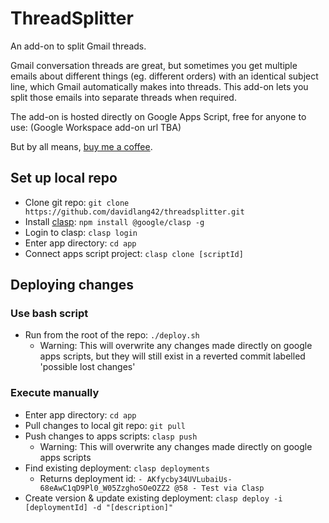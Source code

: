 # ThreadSplitter
An add-on to split Gmail threads.

Gmail conversation threads are great, but sometimes you get multiple emails about different things (eg. different orders) with an identical subject line, which Gmail automatically makes into threads. This add-on lets you split those emails into separate threads when required.

The add-on is hosted directly on Google Apps Script, free for anyone to use: (Google Workspace add-on url TBA)

But by all means, [buy me a coffee](https://ko-fi.com/davidlang42).

## Set up local repo
* Clone git repo: `git clone https://github.com/davidlang42/threadsplitter.git`
* Install [clasp](https://developers.google.com/apps-script/guides/clasp): `npm install @google/clasp -g`
* Login to clasp: `clasp login`
* Enter app directory: `cd app`
* Connect apps script project: `clasp clone [scriptId]`

## Deploying changes
### Use bash script
* Run from the root of the repo: `./deploy.sh`
  * Warning: This will overwrite any changes made directly on google apps scripts, but they will still exist in a reverted commit labelled 'possible lost changes'
### Execute manually
* Enter app directory: `cd app`
* Pull changes to local git repo: `git pull`
* Push changes to apps scripts: `clasp push`
  * Warning: This will overwrite any changes made directly on google apps scripts
* Find existing deployment: `clasp deployments`
  * Returns deployment id: `- AKfycby34UVLubaiUs-68eAwC1qD9Pl0_W05ZzghoSOeOZZ2 @58 - Test via Clasp`
* Create version & update existing deployment: `clasp deploy -i [deploymentId] -d "[description]"`
